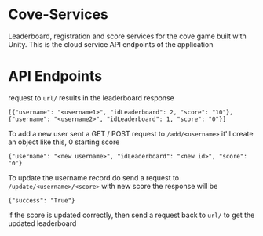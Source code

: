 # Cove-Services
Leaderboard, registration and score services for the cove game built with Unity. This is the cloud service API endpoints of the application


# API Endpoints

request to `url/` results in the leaderboard response
```
[{"username": "<username1>", "idLeaderboard": 2, "score": "10"}, {"username": "<username2>", "idLeaderboard": 1, "score": "0"}]
```

To add a new user sent a GET / POST request to `/add/<username>` it'll create an object like this, 0 starting score
```
{"username": "<new username>", "idLeaderboard": "<new id>", "score": "0"}
```

To update the username record do send a request to `/update/<username>/<score>` with new score
the response will be
```
{"success": "True"}
```
if the score is updated correctly, then send a request back to `url/` to get the updated leaderboard
